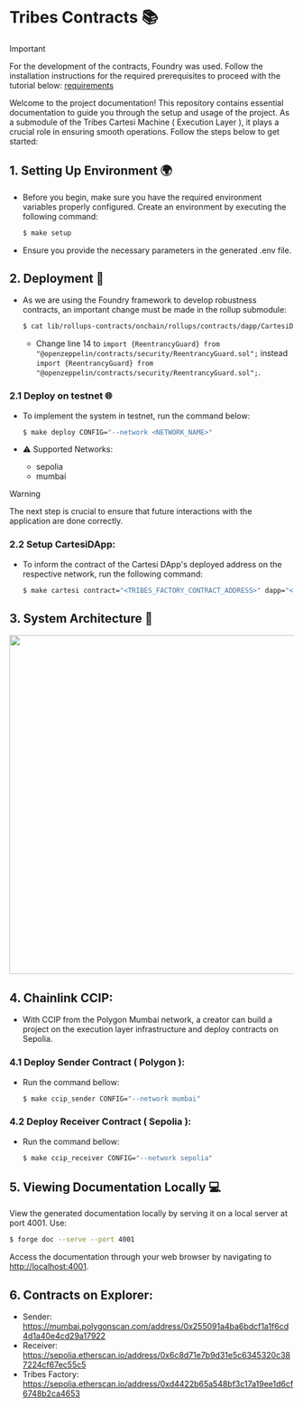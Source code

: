 # Tribes Contracts 📚

> [!IMPORTANT]
> For the development of the contracts, Foundry was used. Follow the installation instructions for the required prerequisites to proceed with the tutorial below: [requirements](https://book.getfoundry.sh/getting-started/installation)

Welcome to the project documentation! This repository contains essential documentation to guide you through the setup and usage of the project. As a submodule of the Tribes Cartesi Machine ( Execution Layer ), it plays a crucial role in ensuring smooth operations. Follow the steps below to get started:

## 1. Setting Up Environment 🌍

- Before you begin, make sure you have the required environment variables properly configured. Create an environment by executing the following command:

    ```bash
    $ make setup
    ```

- Ensure you provide the necessary parameters in the generated .env file.

## 2. Deployment 🚀

- As we are using the Foundry framework to develop robustness contracts, an important change must be made in the rollup submodule:

    ```bash
    $ cat lib/rollups-contracts/onchain/rollups/contracts/dapp/CartesiDApp.sol
    ```

    - Change line 14 to ```import {ReentrancyGuard} from "@openzeppelin/contracts/security/ReentrancyGuard.sol";``` instead ```import {ReentrancyGuard} from "@openzeppelin/contracts/security/ReentrancyGuard.sol";```.

### 2.1 Deploy on testnet 🌐

- To implement the system in testnet, run the command below:

    ```bash
    $ make deploy CONFIG="--network <NETWORK_NAME>"
    ```

- ⚠️ Supported Networks:
    - sepolia
    - mumbai

> [!WARNING] 
> The next step is crucial to ensure that future interactions with the application are done correctly.

### 2.2 Setup CartesiDApp:

- To inform the contract of the Cartesi DApp's deployed address on the respective network, run the following command:

    ```bash
    $ make cartesi contract="<TRIBES_FACTORY_CONTRACT_ADDRESS>" dapp="<CARTESI_DAPP>" CONFIG="--network sepolia"
    ```
    
## 3. System Architecture 📐
<p align="center">
<img src="https://github.com/Lilium-DApp/foundry/assets/89201795/e02bef58-5e9a-4d15-b65f-fe4dc7fec9d8" width="800" height="600" />
<p>

## 4. Chainlink CCIP:

- With CCIP from the Polygon Mumbai network, a creator can build a project on the execution layer infrastructure and deploy contracts on Sepolia.

### 4.1 Deploy Sender Contract ( Polygon ):

- Run the command bellow:

    ```bash
    $ make ccip_sender CONFIG="--network mumbai"
    ```

### 4.2 Deploy Receiver Contract ( Sepolia ):

- Run the command bellow:

    ```bash
    $ make ccip_receiver CONFIG="--network sepolia"
    ```

## 5. Viewing Documentation Locally 💻

View the generated documentation locally by serving it on a local server at port 4001. Use:

```bash
$ forge doc --serve --port 4001
```

Access the documentation through your web browser by navigating to <http://localhost:4001>.

## 6. Contracts on Explorer:

 - Sender: https://mumbai.polygonscan.com/address/0x255091a4ba6bdcf1a1f6cd4d1a40e4cd29a17922
 - Receiver: https://sepolia.etherscan.io/address/0x6c8d71e7b9d31e5c6345320c387224cf67ec55c5
 - Tribes Factory: https://sepolia.etherscan.io/address/0xd4422b65a548bf3c17a19ee1d6cf6748b2ca4653